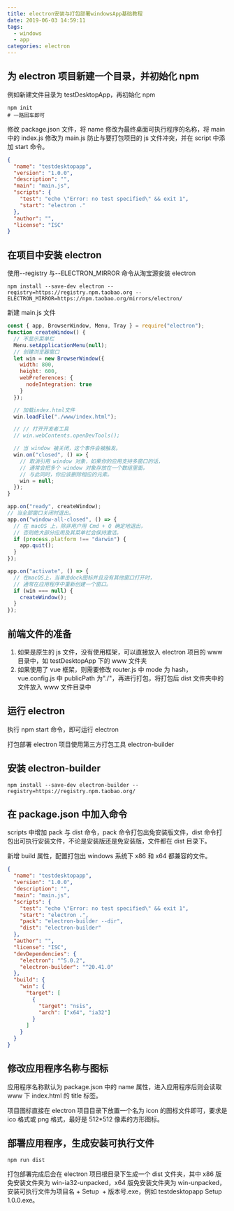 ```yaml
---
title: electron安装与打包部署windowsApp基础教程
date: 2019-06-03 14:59:11
tags:
  - windows
  - app
categories: electron
---
```


## 为 electron 项目新建一个目录，并初始化 npm

例如新建文件目录为 testDesktopApp，再初始化 npm

```shell
npm init
# 一路回车即可
```

修改 package.json 文件，将 name 修改为最终桌面可执行程序的名称，将 main 中的 index.js 修改为 main.js 防止与要打包项目的 js 文件冲突，并在 script 中添加 start 命令。

```json
{
  "name": "testdesktopapp",
  "version": "1.0.0",
  "description": "",
  "main": "main.js",
  "scripts": {
    "test": "echo \"Error: no test specified\" && exit 1",
    "start": "electron ."
  },
  "author": "",
  "license": "ISC"
}
```

<!-- more -->

## 在项目中安装 electron

使用--registry 与--ELECTRON_MIRROR 命令从淘宝源安装 electron

```shell
npm install --save-dev electron --registry=https://registry.npm.taobao.org --ELECTRON_MIRROR=https://npm.taobao.org/mirrors/electron/
```

新建 main.js 文件

```javascript
const { app, BrowserWindow, Menu, Tray } = require("electron");
function createWindow() {
  // 不显示菜单栏
  Menu.setApplicationMenu(null);
  // 创建浏览器窗口
  let win = new BrowserWindow({
    width: 800,
    height: 600,
    webPreferences: {
      nodeIntegration: true
    }
  });

  // 加载index.html文件
  win.loadFile("./www/index.html");

  // // 打开开发者工具
  // win.webContents.openDevTools();

  // 当 window 被关闭，这个事件会被触发。
  win.on("closed", () => {
    // 取消引用 window 对象，如果你的应用支持多窗口的话，
    // 通常会把多个 window 对象存放在一个数组里面，
    // 与此同时，你应该删除相应的元素。
    win = null;
  });
}

app.on("ready", createWindow);
// 当全部窗口关闭时退出。
app.on("window-all-closed", () => {
  // 在 macOS 上，除非用户用 Cmd + Q 确定地退出，
  // 否则绝大部分应用及其菜单栏会保持激活。
  if (process.platform !== "darwin") {
    app.quit();
  }
});

app.on("activate", () => {
  // 在macOS上，当单击dock图标并且没有其他窗口打开时，
  // 通常在应用程序中重新创建一个窗口。
  if (win === null) {
    createWindow();
  }
});
```

## 前端文件的准备

1. 如果是原生的 js 文件，没有使用框架，可以直接放入 electron 项目的 www 目录中，如 testDesktopApp 下的 www 文件夹
1. 如果使用了 vue 框架，则需要修改 router.js 中 mode 为 hash，vue.config.js 中 publicPath 为"./"，再进行打包，将打包后 dist 文件夹中的文件放入 www 文件目录中

## 运行 electron

执行 npm start 命令，即可运行 electron

打包部署 electron 项目使用第三方打包工具 electron-builder

## 安装 electron-builder

```shell
npm install --save-dev electron-builder --registry=https://registry.npm.taobao.org/
```

## 在 package.json 中加入命令

scripts 中增加 pack 与 dist 命令，pack 命令打包出免安装版文件，dist 命令打包出可执行安装文件，不论是安装版还是免安装版，文件都在 dist 目录下。

新增 build 属性，配置打包出 windows 系统下 x86 和 x64 都兼容的文件。

```json
{
  "name": "testdesktopapp",
  "version": "1.0.0",
  "description": "",
  "main": "main.js",
  "scripts": {
    "test": "echo \"Error: no test specified\" && exit 1",
    "start": "electron .",
    "pack": "electron-builder --dir",
    "dist": "electron-builder"
  },
  "author": "",
  "license": "ISC",
  "devDependencies": {
    "electron": "^5.0.2",
    "electron-builder": "^20.41.0"
  },
  "build": {
    "win": {
      "target": [
        {
          "target": "nsis",
          "arch": ["x64", "ia32"]
        }
      ]
    }
  }
}
```

## 修改应用程序名称与图标

应用程序名称默认为 package.json 中的 name 属性，进入应用程序后则会读取 www 下 index.html 的 title 标签。

项目图标直接在 electron 项目目录下放置一个名为 icon 的图标文件即可，要求是 ico 格式或 png 格式，最好是 512\*512 像素的方形图标。

## 部署应用程序，生成安装可执行文件

```shell
npm run dist
```

打包部署完成后会在 electron 项目根目录下生成一个 dist 文件夹，其中 x86 版免安装文件夹为 win-ia32-unpacked，x64 版免安装文件夹为 win-unpacked，安装可执行文件为项目名 + Setup  + 版本号.exe，例如 testdesktopapp Setup 1.0.0.exe。
